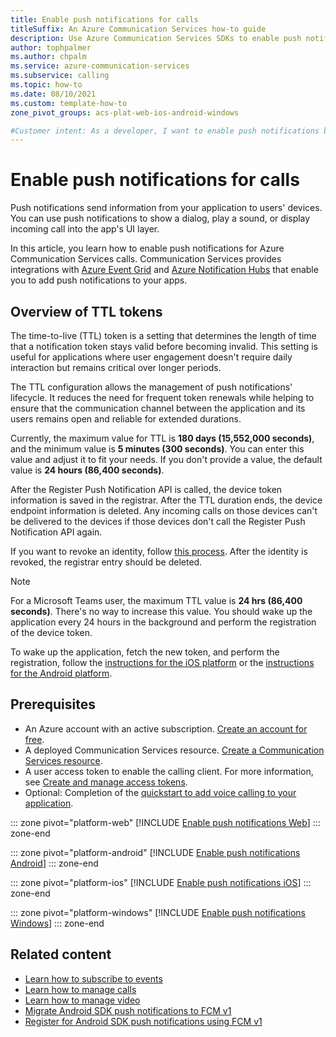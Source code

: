 ```yaml
---
title: Enable push notifications for calls
titleSuffix: An Azure Communication Services how-to guide
description: Use Azure Communication Services SDKs to enable push notifications for calls.
author: tophpalmer
ms.author: chpalm
ms.service: azure-communication-services
ms.subservice: calling
ms.topic: how-to 
ms.date: 08/10/2021
ms.custom: template-how-to
zone_pivot_groups: acs-plat-web-ios-android-windows

#Customer intent: As a developer, I want to enable push notifications by using the Azure Communication Services SDKs so that I can create a calling application that provides push notifications to its users.
---
```


# Enable push notifications for calls

Push notifications send information from your application to users' devices. You can use push notifications to show a dialog, play a sound, or display incoming call into the app's UI layer.

In this article, you learn how to enable push notifications for Azure Communication Services calls. Communication Services provides integrations with [Azure Event Grid](../../../event-grid/overview.md) and [Azure Notification Hubs](../../../notification-hubs/notification-hubs-push-notification-overview.md) that enable you to add push notifications to your apps.

## Overview of TTL tokens

The time-to-live (TTL) token is a setting that determines the length of time that a notification token stays valid before becoming invalid. This setting is useful for applications where user engagement doesn't require daily interaction but remains critical over longer periods.

The TTL configuration allows the management of push notifications' lifecycle. It reduces the need for frequent token renewals while helping to ensure that the communication channel between the application and its users remains open and reliable for extended durations.

Currently, the maximum value for TTL is **180 days (15,552,000 seconds)**, and the minimum value is **5 minutes (300 seconds)**. You can enter this value and adjust it to fit your needs. If you don't provide a value, the default value is **24 hours (86,400 seconds)**.

After the Register Push Notification API is called, the device token information is saved in the registrar. After the TTL duration ends, the device endpoint information is deleted. Any incoming calls on those devices can't be delivered to the devices if those devices don't call the Register Push Notification API again.

If you want to revoke an identity, follow [this process](../../concepts/identity-model.md#revoke-or-update-access-token). After the identity is revoked, the registrar entry should be deleted.

> [!NOTE]
> For a Microsoft Teams user, the maximum TTL value is **24 hrs (86,400 seconds)**. There's no way to increase this value. You should wake up the application every 24 hours in the background and perform the registration of the device token.
>
> To wake up the application, fetch the new token, and perform the registration, follow the [instructions for the iOS platform](https://developer.apple.com/documentation/uikit/app_and_environment/scenes/preparing_your_ui_to_run_in_the_background/using_background_tasks_to_update_your_app) or the [instructions for the Android platform](https://developer.android.com/develop/background-work/background-tasks).

## Prerequisites

- An Azure account with an active subscription. [Create an account for free](https://azure.microsoft.com/free/?WT.mc_id=A261C142F).
- A deployed Communication Services resource. [Create a Communication Services resource](../../quickstarts/create-communication-resource.md).
- A user access token to enable the calling client. For more information, see [Create and manage access tokens](../../quickstarts/identity/access-tokens.md).
- Optional: Completion of the [quickstart to add voice calling to your application](../../quickstarts/voice-video-calling/getting-started-with-calling.md).

::: zone pivot="platform-web"
[!INCLUDE [Enable push notifications Web](./includes/push-notifications/push-notifications-web.md)]
::: zone-end

::: zone pivot="platform-android"
[!INCLUDE [Enable push notifications Android](./includes/push-notifications/push-notifications-android.md)]
::: zone-end

::: zone pivot="platform-ios"
[!INCLUDE [Enable push notifications iOS](./includes/push-notifications/push-notifications-ios.md)]
::: zone-end

::: zone pivot="platform-windows"
[!INCLUDE [Enable push notifications Windows](./includes/push-notifications/push-notifications-windows.md)]
::: zone-end

## Related content

- [Learn how to subscribe to events](./events.md)
- [Learn how to manage calls](./manage-calls.md)
- [Learn how to manage video](./manage-video.md)
- [Migrate Android SDK push notifications to FCM v1](../../tutorials/call-chat-migrate-android-push-fcm-v1.md)
- [Register for Android SDK push notifications using FCM v1](../../tutorials/call-chat-register-android-push-fcm-v1.md)
